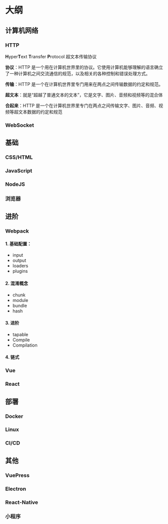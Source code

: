 # 大纲

## 计算机网络

### HTTP

**H**yper**T**ext **T**ransfer **P**rotocol 超文本传输协议

**协议**：HTTP 是一个用在计算机世界里的协议。它使用计算机能够理解的语言确立了一种计算机之间交流通信的规范，以及相关的各种控制和错误处理方式。

**传输**：HTTP 是一个在计算机世界里专门用来在两点之间传输数据的约定和规范。

**超文本**：就是“超越了普通文本的文本”，它是文字、图片、音频和视频等的混合体

**合起来**：HTTP 是一个在计算机世界里专门在两点之间传输文字、图片、音频、视频等超文本数据的约定和规范

### WebSocket

## 基础

### CSS/HTML

### JavaScript

### NodeJS

### 浏览器

## 进阶

### Webpack

#### 1. 基础配置：

- input
- output
- loaders
- plugins

#### 2. 混淆概念

- chunk
- module
- bundle
- hash

#### 3. 进阶

- tapable
- Compile
- Compilation

#### 4. 链式

### Vue

### React

## 部署

### Docker

### Linux

### CI/CD

## 其他

### VuePress

### Electron

### React-Native

### 小程序

